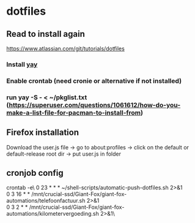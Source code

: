 # dotfiles

## Read to install again
https://www.atlassian.com/git/tutorials/dotfiles

### Install [yay](https://github.com/Jguer/yay?tab=readme-ov-file#installation)
### Enable crontab (need cronie or alternative if not installed)
### run yay -S - < ~/pkglist.txt (https://superuser.com/questions/1061612/how-do-you-make-a-list-file-for-pacman-to-install-from)

## Firefox installation
Download the user.js file -> go to about:profiles -> click on the default or default-release root dir -> put user.js in folder

## cronjob config
crontab -e\\
0 23 * * * ~/shell-scripts/automatic-push-dotfiles.sh 2>&1\
0 3 16 * * /mnt/crucial-ssd/Giant-Fox/giant-fox-automations/telefoonfactuur.sh 2>&1\
0 3 2 * * /mnt/crucial-ssd/Giant-Fox/giant-fox-automations/kilometervergoeding.sh 2>&1\
